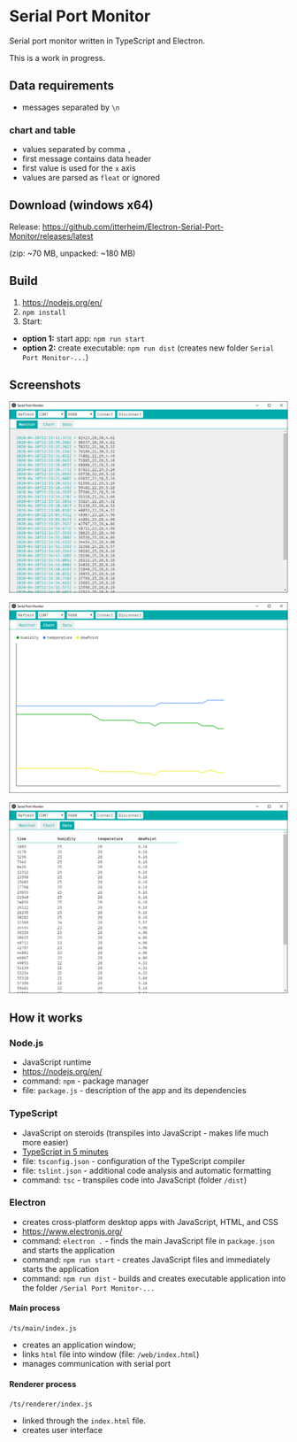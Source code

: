 # Serial Port Monitor

Serial port monitor written in TypeScript and Electron.

This is a work in progress.

## Data requirements
- messages separated by `\n`

### chart and table
- values separated by comma `,`
- first message contains data header
- first value is used for the `x` axis
- values are parsed as `float` or ignored

## Download (windows x64)

Release: https://github.com/itterheim/Electron-Serial-Port-Monitor/releases/latest

(zip: ~70 MB, unpacked: ~180 MB)

## Build

1. https://nodejs.org/en/
2. `npm install`
3. Start:
- **option 1:** start app: `npm run start`
- **option 2:** create executable: `npm run dist` (creates new folder `Serial Port Monitor-...`)

## Screenshots

![Monitor](/screenshots/monitor.png)

![Chart](/screenshots/chart.png)

![Table](/screenshots/table.png)

## How it works
### Node.js
- JavaScript runtime
- https://nodejs.org/en/
- command: `npm` - package manager
- file: `package.js` - description of the app and its dependencies

### TypeScript
- JavaScript on steroids (transpiles into JavaScript - makes life much more easier)
- [TypeScript in 5 minutes](https://www.typescriptlang.org/docs/handbook/typescript-in-5-minutes.html)
- file: `tsconfig.json` - configuration of the TypeScript compiler 
- file: `tslint.json` - additional code analysis and automatic formatting
- command: `tsc` - transpiles code into JavaScript (folder `/dist`)

### Electron
- creates cross-platform desktop apps with JavaScript, HTML, and CSS
- https://www.electronjs.org/
- command: `electron .` - finds the main JavaScript file in `package.json` and starts the application
- command: `npm run start` - creates JavaScript files and immediately starts the application
- command: `npm run dist` - builds and creates executable application into the folder `/Serial Port Monitor-...`
 
#### Main process
`/ts/main/index.js`
- creates an application window;
- links `html` file into window (file: `/web/index.html`)
- manages communication with serial port

#### Renderer process
`/ts/renderer/index.js`
- linked through the `index.html` file.
- creates user interface
